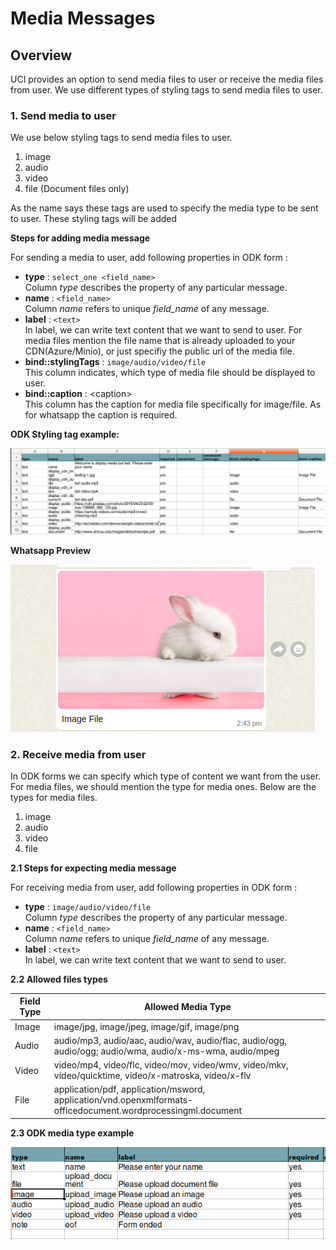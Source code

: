 # Media Messages

## Overview

UCI provides an option to send media files to user or receive the media files from user. We use different types of styling tags to send media files to user.

### 1. Send media to user

We use below styling tags to send media files to user.

1. image
2. audio
3. video
4. file (Document files only)

As the name says these tags are used to specify the media type to be sent to user. These styling tags will be added&#x20;

**Steps for adding media message**

For sending a media to user, add following properties in ODK form :

* **type** : `select_one <field_name>`\
  Column _type_ describes the property of any particular message.
* **name** : `<field_name>`\
  Column _name_ refers to unique _field\_name_ of any message. &#x20;
* **label** : `<text>`\
  In label, we can write text content that we want to send to user. For media files mention the file name that is already uploaded to your CDN(Azure/Minio), or just specifiy the public url of the media file.&#x20;
* **bind::stylingTags** : `image/audio/video/file`\
  This column indicates, which type of media file should be displayed to user.
* **bind::caption** : \<caption>\
  This column has the caption for media file specifically for image/file. As for whatsapp the caption is required.&#x20;

**ODK Styling tag example:**

![](../../../../../.gitbook/assets/media-styling-tag.png)

**Whatsapp Preview**

![](../../../../../.gitbook/assets/media-image-whatsapp-preview.png)

### 2. Receive media from user

In ODK forms we can specify which type of content we want from the user. For media files, we should mention the type for media ones. Below are the types for media files.

1. image
2. audio
3. video
4. file

**2.1 Steps for expecting media message**

For receiving media from user, add following properties in ODK form :

* **type** : `image/audio/video/file`\
  Column _type_ describes the property of any particular message.
* **name** : `<field_name>`\
  Column _name_ refers to unique _field\_name_ of any message. &#x20;
* **label** : `<text>`\
  In label, we can write text content that we want to send to user.&#x20;

**2.2 Allowed files types**

| Field Type | Allowed Media Type                                                                                           |
| ---------- | ------------------------------------------------------------------------------------------------------------ |
| Image      | image/jpg, image/jpeg, image/gif, image/png                                                                  |
| Audio      | audio/mp3, audio/aac, audio/wav, audio/flac, audio/ogg, audio/ogg; audio/wma, audio/x-ms-wma, audio/mpeg     |
| Video      | video/mp4, video/flc, video/mov, video/wmv, video/mkv, video/quicktime, video/x-matroska, video/x-flv        |
| File       | application/pdf, application/msword, application/vnd.openxmlformats-officedocument.wordprocessingml.document |

**2.3 ODK media type example**

![ ](../../../../../.gitbook/assets/upload-media-odk.png)
